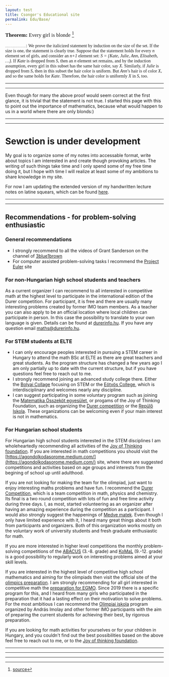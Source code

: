 ```yaml
---
layout: test
title: Csongor's Educational site  
permalink: Edu/Base/
---
```


<span style="font-family:Papyrus; font-size:1.2em;"> **Theorem:** Every girl is blonde [^1]</span>

<span style="font-family:Papyrus; font-size:1;"> **Proof.** It is sufficient to show that in every set of girls, any two members have the same hair color. There exists at least one blonde girl. And all the girls form a set. </span>
: <span style="font-family:Papyrus; font-size:1em;"> We prove the italicized statement by induction on the size of the set. If the size is one, the statement is clearly true. Suppose that the statement holds for every *n* element set of girls, and consider an *n+1* element set: *S = {Kate, Julie, Ann, Elisabeth, …}*. If *Kate* is dropped from *S*, then an *n* element set remains, and by the induction assumption, every girl in this subset has the same hair color, say *X*. Similarly, if *Julie* is dropped from *S*, then in this subset the hair color is uniform. But *Ann*’s hair is of color *X*, and so the same holds for *Kate*. Therefore, the hair color is uniformly *X* in *S*, too.</span>

---
---

Even though for many the above proof would seem correct at the first glance, it is trivial that the statement is not true. I started this page with this to point out the importance of mathematics, because what would happen to us in a world where there are only blonds:)


---
---

# Sewction is under development

My goal is to organize some of my notes into accessable format, write about topics I am interested in and create though provoking articles. The writing of such things take time and I only spend some of my free time doing it, but I hope with time I will realize at least some of my ambitions to share knowledge in my site.

For now I am updating the extended version of my handwritten lecture notes on latine squears, which can be found [here](/Edu/notes/latin-squares).

<!-- TBD
# Content collection

I produce the content of this site mainly for my own sake, but if you have questions, suggestion or requests feel free to reach out. I am also glad if you report any error/mistake you encounter.

Here is the collection of the materials I produced. Most of this materials can be also reached from the menu in the top.

*Note: Most of the content are under production and the below list only shows my intentions in which topics I would like to produce content, but they may never be made.* 

- [Mathematical Modelling](/Edu/mat_mod/mat_mod)
    - Optimization
        - Mathematical Programing
        - Genetic Algorithm (Metaheuristic)
        - Queueing theory
        - Dynamical programing
        - Graph algorithms / network flows
    - Networks
    - Game Theory
    - Dynamical systems
        - Chaos theory
        - Modelling with differential equation
        - Cellular automaton
    - Stochastic Processes
        - Agent-Based Modelling
        - Monte Carlo Method
        - Markov process
    - Swarm intelligence
        - Boids modell

- Optimization

- Machine Learning 

- Coding

- Graph theory - []

- Numerical modelling

- Theory of computation - [textbook](https://cglab.ca/~michiel/TheoryOfComputation/TheoryOfComputation.pdf)

-->

---
---

## Recommendations - for problem-solving enthusiastic

### General recommendations

- I strongly recommend to all the videos of Grant Sanderson on the channel of [3blue1brown](www.3blue1brown.com)
- For computer assisted problem-solving tasks I recommend the [Project Euler](https://projecteuler.net/) site


### For non-Hungarian high school students and teachers

As a current organizer I can recommend to all interested in competitive math at the highest level to participate in the international edition of the Durer competition. For participant, it is free and there are usually many interesting problems created by former IMO team members. As a teacher you can also apply to be an official location where local children can participate in person. In this case the possibility to translate to your own language is given. Details can be found at [durerinfo.hu](https://durerinfo.hu/durer-in-english/durer-in-english-take-part-in-the-competition/). If you have any question email [maths@durerinfo.hu](mailto:maths@durerinfo.hu).

### For STEM students at ELTE

- I can only encourage peoples interested in pursuing a STEM career in Hungary to attend the math BSc at ELTE as there are great teachers and great students. As the program structure has changed a few years ago I am only partially up to date with the current structure, but if you have questions feel free to reach out to me.
- I strongly recommend joining an advanced study college there. Either the [Bolyai Collage](https://www.bolyai.elte.hu/) focusing on STEM or the [Eötvös College](www.eotvos.elte.hu), which is interdisciplinary and welcomes nearly any discipline.
- I can suggest participating in some voluntary program such as joining the [Matematika Összeköt egyesület](https://www.medvematek.hu/rolunk/szervezok), or progams of the Joy of Thinking Foundation, such as organizing the [Durer competition](https://durerinfo.hu/) or the [Repülő Iskola](https://agondolkodasorome.hu/tevekenysegeink/repulo-iskola/). These organizations can be welcoming even if your main interest is not in mathematics.


### For Hungarian school students

For Hungarian high school students interested in the STEM disciplines I am wholeheartedly recommending all activities of the [Joy of Thinking foundation](https://agondolkodasorome.hu/). If you are interested in math competitions you should visit the [https://agondolkodasorome.medium.com/](https://agondolkodasorome.medium.com/) site, where there are suggested competitions and activities based on age groups and interests from the begining of school up until adulthood.  

If you are not looking for making the team for the olimpiad, just want to enjoy interesting maths problems and have fun. I recommend the [Durer Competition](durerinfo.hu), which is a team competition in math, physics and chemistry. Its final is a two round competition with lots of fun and free time activity during three days. I, as most, started volunteering as an organizer after having an amazing experience during the competition as a participant. I would also strongly suggest the happenings of [Medve matek](https://medvematek.hu/rolunk/mokup). Even though I only have limited experience with it, I heard many great things about it both from participants and organizers. Both of this organization works mostly on the voluntary work of university students and fresh graduate enthusiastic for math.

If you are more interested in higher level competitions the monthly problem-solving competitions of the [ABACUS](http://mategye.hu/?pid=abacus/Abacus%20megrendel%F5lap) (3.-8. grade) and [KoMaL](komal.hu) (9.-12. grade) is a good possibility to regularly work on interesting problems aimed at your skill levels.

If you are interested in the highest level of competitive high school mathematics and aiming for the olimpiads then visit the official site of the [olimpics preparation](https://cms.renyi.hu/olimpiak/hu). I am strongly recommending for all girl interested in competitive math the [preparation for EGMO](https://cms.renyi.hu/olimpiak/hu/node/111). Since 2019 there is a specific program for this, and I heard from many girls who participated in the preparation that it had a lasting effect on their motivation to solve problems. For the most ambitious I can recommend the [Olimpiai iskola](https://cms.renyi.hu/olimpiak/hu/node/159) program organized by András Imolay and other former IMO participants with the aim of preparing the current students for achieving their best, by rigorous preparation.

If you are looking for math activities for yourselves or for your children in Hungary, and you couldn't find out the best possibilities based on the above feel free to reach out to me, or to the [Joy of thinking foundation](https://agondolkodasorome.hu/). 



---
---
---

[^1]: [source](https://ewkiss.web.elte.hu/wp/wordpress/education/math-jokes/#4)